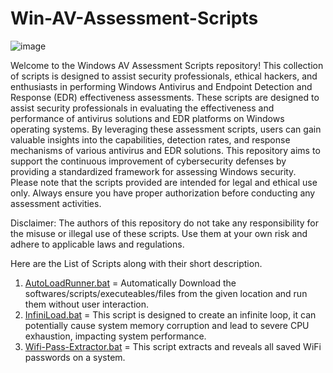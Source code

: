 # Win-AV-Assessment-Scripts
![image](https://github.com/AS-AbdulSamad/PT-Win-Scripts/assets/116205223/654bd9cb-e884-4ad6-82ae-a868bcdf5db6)

Welcome to the Windows AV Assessment Scripts repository! This collection of scripts is designed to assist security professionals, ethical hackers, and enthusiasts in performing Windows Antivirus and Endpoint Detection and Response (EDR) effectiveness assessments. These scripts are designed to assist security professionals in evaluating the effectiveness and performance of antivirus solutions and EDR platforms on Windows operating systems. By leveraging these assessment scripts, users can gain valuable insights into the capabilities, detection rates, and response mechanisms of various antivirus and EDR solutions. This repository aims to support the continuous improvement of cybersecurity defenses by providing a standardized framework for assessing Windows security.
Please note that the scripts provided are intended for legal and ethical use only. Always ensure you have proper authorization before conducting any assessment activities.

Disclaimer: The authors of this repository do not take any responsibility for the misuse or illegal use of these scripts. Use them at your own risk and adhere to applicable laws and regulations.

Here are the List of Scripts along with their short description.

1) [AutoLoadRunner.bat](https://github.com/AS-AbdulSamad/PT-Win-Scripts/blob/main/AutoLoadRunner.bat)  = Automatically Download the softwares/scripts/executeables/files from the given location and run them without user interaction.
2) [InfiniLoad.bat](https://github.com/AS-AbdulSamad/PT-Win-Scripts/blob/main/InfiniLoad.bat) = This script is designed to create an infinite loop, it can potentially cause system memory corruption and lead to severe CPU exhaustion, impacting system performance.
3) [Wifi-Pass-Extractor.bat](https://github.com/AS-AbdulSamad/Win-AV-Assessment-Scripts/blob/main/Wifi-Pass-Extractor.bat) = This script extracts and reveals all saved WiFi passwords on a system.
